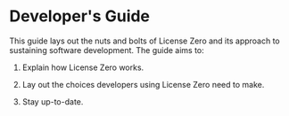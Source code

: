 # Developer's Guide

This guide lays out the nuts and bolts of License Zero and its approach to sustaining software development.  The guide aims to:

1. Explain how License Zero works.

2. Lay out the choices developers using License Zero need to make.

3. Stay up-to-date.
